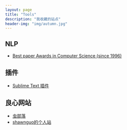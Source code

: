 ```yaml
---
layout: page
title: "Tools"
description: "我收藏的站点"
header-img: "img/autumn.jpg"
---
```


## NLP
- [Best paper Awards in Computer Science (since 1996)](http://jeffhuang.com/best_paper_awards.html)

## 插件
- [Sublime Text 插件](https://www.scislab.com/zh-hans/blog/sublime-text-te-se-cha-jian-tui-jian-gua-yong-ren-qun-python-java/)

## 良心网站
- [虫部落](http://www.chongbuluo.com/)
- [shawnguo的个人站](http://www.shawnguo.cn/)


